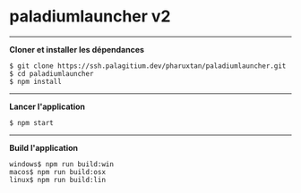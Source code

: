 # paladiumlauncher v2

---

**Cloner et installer les dépendances**

```console
$ git clone https://ssh.palagitium.dev/pharuxtan/paladiumlauncher.git
$ cd paladiumlauncher
$ npm install
```

---

**Lancer l'application**

```console
$ npm start
```

---

**Build l'application**

```console
windows$ npm run build:win
macos$ npm run build:osx
linux$ npm run build:lin
```
